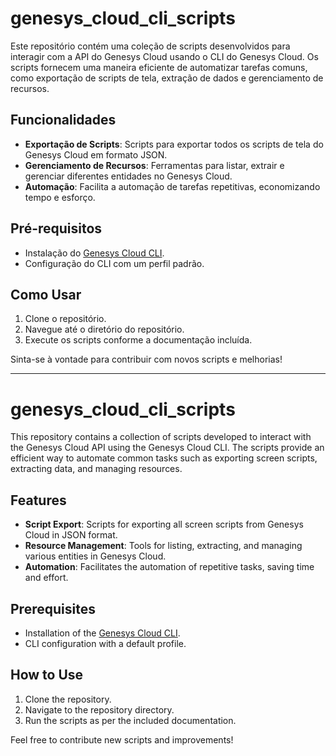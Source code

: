 
# genesys_cloud_cli_scripts

Este repositório contém uma coleção de scripts desenvolvidos para interagir com a API do Genesys Cloud usando o CLI do Genesys Cloud. Os scripts fornecem uma maneira eficiente de automatizar tarefas comuns, como exportação de scripts de tela, extração de dados e gerenciamento de recursos.

## Funcionalidades

- **Exportação de Scripts**: Scripts para exportar todos os scripts de tela do Genesys Cloud em formato JSON.
- **Gerenciamento de Recursos**: Ferramentas para listar, extrair e gerenciar diferentes entidades no Genesys Cloud.
- **Automação**: Facilita a automação de tarefas repetitivas, economizando tempo e esforço.

## Pré-requisitos

- Instalação do [Genesys Cloud CLI](https://developer.genesys.cloud/).
- Configuração do CLI com um perfil padrão.

## Como Usar

1. Clone o repositório.
2. Navegue até o diretório do repositório.
3. Execute os scripts conforme a documentação incluída.

Sinta-se à vontade para contribuir com novos scripts e melhorias!

---

# genesys_cloud_cli_scripts

This repository contains a collection of scripts developed to interact with the Genesys Cloud API using the Genesys Cloud CLI. The scripts provide an efficient way to automate common tasks such as exporting screen scripts, extracting data, and managing resources.

## Features

- **Script Export**: Scripts for exporting all screen scripts from Genesys Cloud in JSON format.
- **Resource Management**: Tools for listing, extracting, and managing various entities in Genesys Cloud.
- **Automation**: Facilitates the automation of repetitive tasks, saving time and effort.

## Prerequisites

- Installation of the [Genesys Cloud CLI](https://developer.genesys.cloud/).
- CLI configuration with a default profile.

## How to Use

1. Clone the repository.
2. Navigate to the repository directory.
3. Run the scripts as per the included documentation.

Feel free to contribute new scripts and improvements!

